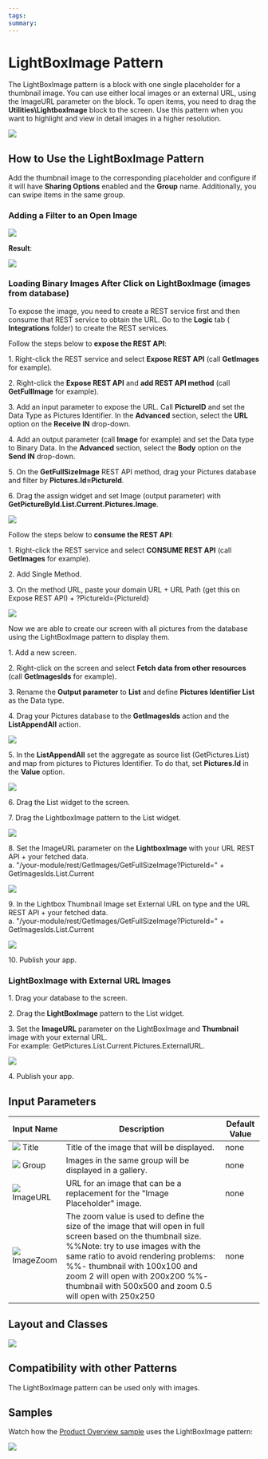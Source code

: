 ```yaml
---
tags: 
summary: 
---
```


# LightBoxImage Pattern

The LightBoxImage pattern is a block with one single placeholder for a thumbnail image. You can use either local images or an external URL, using the ImageURL parameter on the block. To open items, you need to drag the **Utilities\LightboxImage** block to the screen. Use this pattern when you want to highlight and view in detail images in a higher resolution.

![](images/2017_10_31_15_46_43_LighBoxImage_documentation_Google_Docs.png)

## How to Use the LightBoxImage Pattern

Add the thumbnail image to the corresponding placeholder and configure if it will have **Sharing Options** enabled and the **Group** name. Additionally, you can swipe items in the same group.

### Adding a Filter to an Open Image

![](images/light_box_add_filter.png)

**Result**:

![](images/Lightbox_filter.gif)

### Loading Binary Images After Click on LightBoxImage (images from database)

To expose the image, you need to create a REST service first and then consume that REST service to obtain the URL. Go to the **Logic** tab ( **Integrations** folder) to create the REST services.

Follow the steps below to **expose the REST API**:

1\. Right-click the REST service and select **Expose REST API** (call **GetImages** for example).

2\. Right-click the **Expose REST API** and **add REST API method** (call **GetFullImage** for example).

3\. Add an input parameter to expose the URL. Call **PictureID** and set the Data Type as Pictures Identifier. In the **Advanced** section, select the **URL** option on the **Receive IN** drop-down.

4\. Add an output parameter (call **Image** for example) and set the Data type to Binary Data. In the **Advanced** section, select the **Body** option on the **Send IN** drop-down.

5\. On the **GetFullSizeImage** REST API method, drag your Pictures database and filter by **Pictures.Id=PictureId**.

6\. Drag the assign widget and set Image (output parameter) with **GetPictureById.List.Current.Pictures.Image**.

![](images/2017_10_31_15_48_17_LighBoxImage_documentation_Google_Docs.png)

Follow the steps below to **consume the REST API**:

1\. Right-click the REST service and select **CONSUME REST API** (call **GetImages** for example).

2\. Add Single Method.

3\. On the method URL, paste your domain URL + URL Path (get this on Expose REST API) + ?PictureId={PictureId}

![](images/2017_10_31_15_48_32_LighBoxImage_documentation_Google_Docs.png)

Now we are able to create our screen with all pictures from the database using the LightBoxImage pattern to display them.

1\. Add a new screen.

2\. Right-click on the screen and select **Fetch data from other resources** (call **GetImagesIds** for example).

3\. Rename the **Output parameter** to **List** and define **Pictures Identifier List** as the Data type.

4\. Drag your Pictures database to the **GetImagesIds** action and the **ListAppendAll** action.

![](images/2017_10_31_15_48_55_LighBoxImage_documentation_Google_Docs.png)

5\. In the **ListAppendAll** set the aggregate as source list (GetPictures.List) and map from pictures to Pictures Identifier. To do that, set **Pictures.Id** in the **Value** option.

![](images/2017_10_31_15_50_07_LighBoxImage_documentation_Google_Docs.png)

6\. Drag the List widget to the screen.

7\. Drag the LightboxImage pattern to the List widget.

![](images/2017_10_31_15_50_22_LighBoxImage_documentation_Google_Docs.png)

8\. Set the ImageURL parameter on the **LightboxImage** with your URL REST API + your fetched data.  
a. "/your-module/rest/GetImages/GetFullSizeImage?PictureId=" + GetImagesIds.List.Current

![](images/2017_10_31_15_50_52_LighBoxImage_documentation_Google_Docs.png)

9\. In the Lightbox Thumbnail Image set External URL on type and the URL REST API + your fetched data.  
a. "/your-module/rest/GetImages/GetFullSizeImage?PictureId=" + GetImagesIds.List.Current

![](images/2017_10_31_15_51_12_LighBoxImage_documentation_Google_Docs.png)

10\. Publish your app.

### LightBoxImage with External URL Images

1\. Drag your database to the screen.

2\. Drag the **LightBoxImage** pattern to the List widget.

3\. Set the **ImageURL** parameter on the LightBoxImage and **Thumbnail** image with your external URL.  
For example: GetPictures.List.Current.Pictures.ExternalURL.

![](images/2017_10_31_15_51_44_LighBoxImage_documentation_Google_Docs.png)

4\. Publish your app.  

## Input Parameters

**Input Name** |  **Description** |  **Default Value**  
---|---|---  
![](images/input.png) Title  |  Title of the image that will be displayed.  |  none  
![](images/input.png) Group  |  Images in the same group will be displayed in a gallery.  |  none  
![](images/input.png) ImageURL  |  URL for an image that can be a replacement for the "Image Placeholder" image.  |  none  
![](images/input.png) ImageZoom  |  The zoom value is used to define the size of the image that will open in full screen based on the thumbnail size. %%Note: try to use images with the same ratio to avoid rendering problems:  %%- thumbnail with 100x100 and zoom 2 will open with 200x200  %%- thumbnail with 500x500 and zoom 0.5 will open with 250x250  |  none  
  
## Layout and Classes

![](images/2017_10_31_15_47_39_LighBoxImage_documentation_Google_Docs.png)

## Compatibility with other Patterns

The LightBoxImage pattern can be used only with images.

## Samples

Watch how the [Product Overview sample](https://silkui.outsystems.com/Samples_Mobile.aspx#Mobile_Details-Samples_ProductOverview "https://silkui.outsystems.com/Samples_Mobile.aspx#Mobile_Details-Samples_ProductOverview") uses the LightBoxImage pattern:

![](images/Sample_LightBoxImage.gif)
